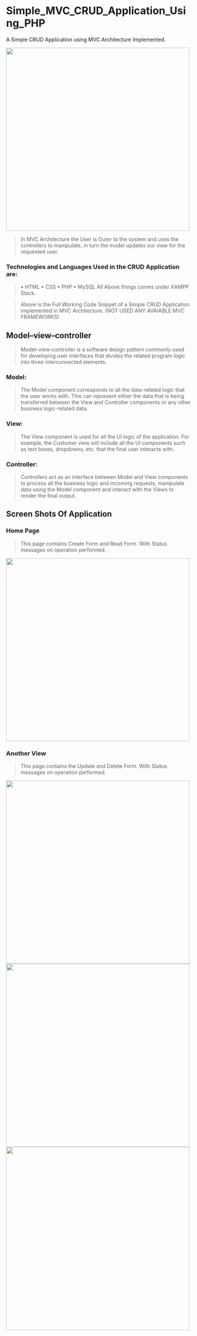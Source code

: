 # Simple_MVC_CRUD_Application_Using_PHP
A Simple CRUD Application using MVC Architecture Implemented.

<img src="https://www.researchgate.net/profile/Mjm-Razi-2/publication/328716094/figure/fig2/AS:688713864597504@1541213589083/Interaction-within-MVC-pattern-The-Model-component-correlates-with-all-the-data-related.ppm" width="500"/>

> In MVC Architecture the User is Outer to the system and uses the controllers to manipulate, in turn the model updates our view for the requested user.

### Technologies and Languages Used in the CRUD Application are:
> •	HTML
  •	CSS
  •	PHP
  •	MySQL
  All Above things comes under XAMPP Stack.

> Above is the Full Working Code Snippet of a Simple CRUD Application implemented in MVC Architecture. (NOT USED ANY AVAIABLE MVC FRAMEWORKS)

## Model–view–controller
> Model–view–controller is a software design pattern commonly used for developing user interfaces that divides the related program logic into three interconnected elements.

### Model:
> The Model component corresponds to all the data-related logic that the user works with. This can represent either the data that is being transferred between the View and Controller components or any other business logic-related data.

### View:
> The View component is used for all the UI logic of the application. For example, the Customer view will include all the UI components such as text boxes, dropdowns, etc. that the final user interacts with.

### Controller:
> Controllers act as an interface between Model and View components to process all the business logic and incoming requests, manipulate data using the Model component and interact with the Views to render the final output.

## Screen Shots Of Application
### Home Page
> This page contains Create Form and Read Form. With Status messages on operation performed.
<img src="https://user-images.githubusercontent.com/53576076/122712529-ac675780-d281-11eb-898d-d598d69d6c28.jpeg" width="500"/>

### Another View
> This page contains the Update and Delete Form. With Status messages on operation performed.
<img src="https://user-images.githubusercontent.com/53576076/122712535-ad988480-d281-11eb-9edf-3513f28695f5.jpeg" width="500"/>
<img src="https://user-images.githubusercontent.com/53576076/122712538-ae311b00-d281-11eb-8821-45c55c4f4234.jpeg" width="500"/>
<img src="https://user-images.githubusercontent.com/53576076/122712542-aec9b180-d281-11eb-81be-2d7eba78e854.jpeg" width="500"/>
